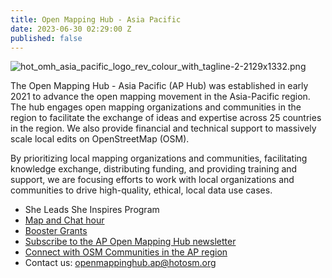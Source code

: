 ```yaml
---
title: Open Mapping Hub - Asia Pacific
date: 2023-06-30 02:29:00 Z
published: false
---
```


![hot_omh_asia_pacific_logo_rev_colour_with_tagline-2-2129x1332.png](/uploads/hot_omh_asia_pacific_logo_rev_colour_with_tagline-2-2129x1332.png)

The Open Mapping Hub - Asia Pacific (AP Hub) was established in early 2021 to advance the open mapping movement in the Asia-Pacific region. The hub engages open mapping organizations and communities in the region to facilitate the exchange of ideas and expertise across 25 countries in the region. We also provide financial and technical support to massively scale local edits on OpenStreetMap (OSM).

By prioritizing local mapping organizations and communities, facilitating knowledge exchange, distributing funding, and providing training and support, we are focusing efforts to work with local organizations and communities to drive high-quality, ethical, local data use cases.

* She Leads She Inspires Program
* [Map and Chat hour](https://wiki.openstreetmap.org/wiki/Asia_Pacific_Map_and_Chat_Hour)
* [Booster Grants](https://wiki.openstreetmap.org/wiki/Humanitarian_OSM_Team/Open_Mapping_Hub_-_Asia_Pacific/Booster_Grants)
* [Subscribe to the AP Open Mapping Hub newsletter](https://hotosm.us9.list-manage.com/subscribe?u=5191e27b207136970f2a9ec1b&id=c500c9856f)
* [Connect with OSM Communities in the AP region](https://openstreetmap.community/)
* Contact us: [openmappinghub.ap@hotosm.org](mailto:openmappinghub.ap@hotosm.org)
